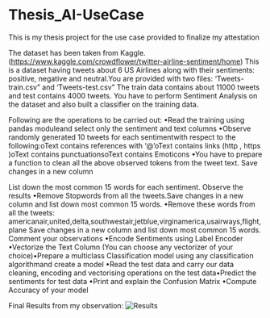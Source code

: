 # Thesis_AI-UseCase
This is my thesis project for the use case provided to finalize my attestation 

The dataset has been taken from Kaggle. (https://www.kaggle.com/crowdflower/twitter-airline-sentiment/home)
This is a dataset having tweets about 6 US Airlines along with their sentiments: positive, negative and neutral.You are provided with two files: ‘Tweets-train.csv” and ‘Tweets-test.csv”
The train data contains about 11000 tweets and test contains 4000 tweets. 
You have to perform Sentiment Analysis on the dataset and also built a classifier on the training data.

Following are the operations to be carried out:
•Read the training using pandas moduleand select only the sentiment and text columns
•Observe randomly generated 10 tweets for each sentimentwith respect to the following:oText contains references with ‘@’oText contains links (http , https )oText contains punctuationsoText contains Emoticons 
•You have to prepare a function to clean all the above observed tokens from the tweet text.
Save changes in a new column

List down the most common 15 words for each sentiment. 
Observe the results
•Remove Stopwords from all the tweets.Save changes in a new column and list down most common 15 words.
•Remove these words from all the tweets:
americanair,united,delta,southwestair,jetblue,virginamerica,usairways,flight,plane
Save changes in a new column and list down most common 15 words.
Comment your observations 
•Encode Sentiments using Label Encoder
•Vectorize the Text Column (You can choose any vectorizer of your choice)•Prepare a multiclass Classification model using any classification algorithmand create a model 
•Read the test data and carry our data cleaning, encoding and vectorising operations on the test data•Predict the sentiments for test data
•Print and explain the Confusion Matrix 
•Compute Accuracy of your model 

Final Results from my observation:
![Results](https://github.com/TemurKhabibullaev/Thesis_AI-UseCase/assets/55756791/049da7a1-e786-476f-acd2-516a0f1c691b)

